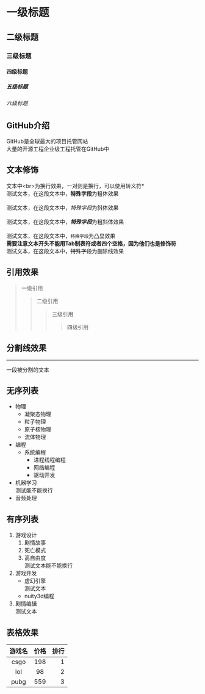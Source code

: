 # 一级标题
## 二级标题
### 三级标题
#### 四级标题
##### 五级标题
###### 六级标题


## GitHub介绍

GitHub是全球最大的项目托管网站<br>大量的开源工程企业级工程托管在GitHub中

## 文本修饰<br>
   文本中\<br\>为换行效果，一对则是换行，可以使用转义符\*<br>
   测试文本，在这段文本中，**特殊字段**为粗体效果<br><br>
   测试文本，在这段文本中，*特殊字段*为斜体效果<br><br>
   测试文本，在这段文本中，***特殊字段***为粗斜体效果<br><br>
   测试文本，在这段文本中，`特殊字段`为凸显效果<br>
   **需要注意文本开头不能用Tab制表符或者四个空格，因为他们也是修饰符**<br>
   测试文本，在这段文本中，~~特殊字段~~为删除线效果<br>

## 引用效果
> 一级引用
>> 二级引用
>>> 三级引用
>>>> 四级引用

## 分割线效果

---
一段被分割的文本

## 无序列表
* 物理
  * 凝聚态物理
  * 粒子物理
  * 原子核物理
  * 流体物理
* 编程
   * 系统编程
     * 进程线程编程
     * 网络编程
     * 驱动开发
* 机器学习<br>
  测试能不能换行<br>
* 音频处理
## 有序列表
1. 游戏设计
   1. 剧情故事
   2. 死亡模式
   3. 高自由度<br>
   测试文本能不能换行
2. 游戏开发
   * 虚幻引擎<br>
   测试文本
   * nuity3d编程
3. 剧情编辑<br>
测试文本
## 表格效果
游戏名|价格|排行
:--:|:--:|--:
csgo|198|1
lol|98|2
pubg|559|3
